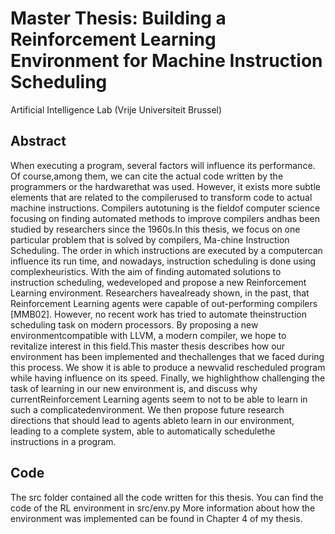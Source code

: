 # Master Thesis: Building a Reinforcement Learning Environment for Machine Instruction Scheduling
Artificial Intelligence Lab (Vrije Universiteit Brussel)

## Abstract
When executing a program, several factors will influence its performance.  Of course,among them, we can cite the actual code written by the programmers or the hardwarethat was used. However, it exists more subtle elements that are related to the compilerused to transform code to actual machine instructions. Compilers autotuning is the fieldof computer science focusing on finding automated methods to improve compilers andhas been studied by researchers since the 1960s.In this thesis, we focus on one particular problem that is solved by compilers, Ma-chine Instruction Scheduling. The order in which instructions are executed by a computercan influence its run time, and nowadays, instruction scheduling is done using complexheuristics. With the aim of finding automated solutions to instruction scheduling, wedeveloped and propose a new Reinforcement Learning environment. Researchers havealready shown, in the past, that Reinforcement Learning agents were capable of out-performing compilers [MMB02].  However, no recent work has tried to automate theinstruction scheduling task on modern processors.  By proposing a new environmentcompatible with LLVM, a modern compiler, we hope to revitalize interest in this field.This master thesis describes how our environment has been implemented and thechallenges that we faced during this process.  We show it is able to produce a newvalid rescheduled program while having influence on its speed.  Finally, we highlighthow challenging the task of learning in our new environment is, and discuss why currentReinforcement Learning agents seem to not to be able to learn in such a complicatedenvironment. We then propose future research directions that should lead to agents ableto learn in our environment, leading to a complete system, able to automatically schedulethe instructions in a program.

## Code

The src folder contained all the code written for this thesis. You can find the code of the RL environment in src/env.py
More information about how the environment was implemented can be found in Chapter 4 of my thesis.
